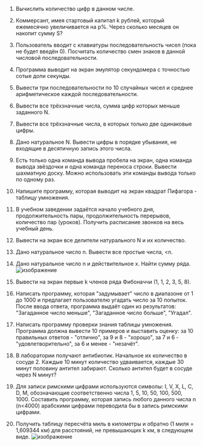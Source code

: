 1. Вычислить количество цифр в данном числе.
2. Коммерсант, имея стартовый капитал k рублей, который ежемесячно увеличивается на p%. Через сколько месяцев он накопит сумму S?
3. Пользователь вводит с клавиатуры последовательность чисел (пока не будет введён 0). Посчитать количество смен знаков в данной числовой последовательности.
4. Программа выводит на экран эмулятор секундомера с точностью сотые доли секунды.
5. Вывести три последовательности по 10 случайных чисел и среднее арифметическое каждой последовательности.
6. Вывести все трёхзначные числа, сумма цифр которых меньше заданного N.
7. Вывести все трёхзначные числа, в которых только две одинаковые цифры.
8. Дано натуральное N. Вывести цифры в порядке убывания, не входящие в десятичную запись этого числа.
9. Есть только одна команда вывода пробела на экран, одна команда вывода звёздочки и одна команда переноса строки. Вывести шахматную доску. Можно использовать эти команды вывода только по одному раз.
10. Напишите программу, которая выводит на экран квадрат Пифагора - таблицу умножения.
11. В учебном заведении задаётся начало учебного дня, продолжительность пары, продолжительность перерывов, количество пар (уроков). Получить расписание звонков на весь учебный день.
12. Вывести на экран все делители натурального N и их количество.
13. Дано натуральное число n. Вывести все простые числа, <n.
14. Дано натуральное число n и действительное x. Найти сумму ряда.
    ![изображение](https://user-images.githubusercontent.com/85182562/120354417-13d95980-c30b-11eb-906f-8e2895c47e85.png)

15. Вывести на экран первые k членов ряда Фибоначчи (1, 1, 2, 3, 5, 8).
16. Написать программу, которая "задумывает" число в диапазоне от 1 до 1000 и предлагает пользователю угадать число за 10 попыток. После ввода ответа, программа выдаёт один из результатов: "Загаданное число меньше", "Загаданное число больше", "Угадал".
17. Написать программу проверки знания таблицы умножения. Программа должна вывести 10 примеров и выставить оценку: за 10 правильных ответов - "отлично", за 9 и 8 - "хорошо", за 7 и 6 - "удовлетворительно", за 6 и менее - "незачёт".
18. В лаборатории получают антибиотик. Начальное их количество в сосуде 2. Каждые 10 минут количество удваивается, каждые 30 минут половину антител забирают. Сколько антител будет в сосуде через N минут?
19. Для записи римскими цифрами используются символы: I, V, X, L, C, D, M, обозначающие соответственно числа 1, 5, 10, 50, 100, 500, 1000. Составить программу, которая запись любого данного числа n (n<4000) арабскими цифрами переводила бы в запись римскими цифрами.
20. Получить таблицу пересчёта миль в километры и обратно (1 миля = 1,609344 км) для расстояний, не превышающих k км, в следующем виде.
    ![изображение](https://user-images.githubusercontent.com/85182562/120354437-18057700-c30b-11eb-889c-28166680081f.png)
